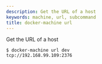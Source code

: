 ```yaml
---
description: Get the URL of a host
keywords: machine, url, subcommand
title: docker-machine url
---
```


Get the URL of a host

```none
$ docker-machine url dev
tcp://192.168.99.109:2376
```